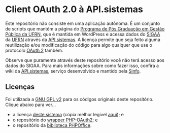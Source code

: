 # Client OAuth 2.0 à API.sistemas
<p>
Este repositório não consiste em uma aplicação autônoma. É um conjunto de scripts que mantém a página do <a href="https://ccsa.ufrn.br/portal/?page_id=6318">Programa de Pós Graduação em Gestão Pública da UFRN</a>, que é mantida em WordPress e acessa dados do <a href="https://sigaa.ufrn.br/">SIGAA<a/> da <a href="http://sistemas.ufrn.br/portal/PT/">UFRN<a/> através da <a href="https://www.info.ufrn.br/wikisistemas/doku.php?id=desenvolvimento:especificacoes:api_servicos">API.sistemas</a>. A licença permite que seja feito alguma reutilização e/ou modificação do código para algo qualquer que use o protocolo <a href="http://oauth.net/2/">OAuth 2</a> também.
</p>

<p>
Observe que puramente através deste repositório você não terá acesso aos dados do SIGAA. Para mais informações sobre como fazer isso, confira a wiki da <a href="https://www.info.ufrn.br/wikisistemas/doku.php?id=desenvolvimento:especificacoes:api_servicos">API.sistemas</a>, serviço desenvolvido e mantido pela <a href="https://info.ufrn.br/html/">Sinfo</a>.
</p>

<h2>Licenças</h2>
<p>Foi utilizada a <a href="http://www.gnu.org/licenses/gpl-2.0.en.html">GNU GPL v2</a> para os códigos originais deste repositório. Clique abaixo para ver...<br/>
<ul>
<li>a licença <a href="LICENSE">deste sistema</a> (cópia melhor legível <a href="http://choosealicense.com/licenses/gpl-2.0/">aqui</a>); e</li>
<li>o repositório do <a href="https://github.com/adoy/PHP-OAuth2">wrapper PHP-OAuth2</a>; e</li>
<li>o repositório da <a href="https://github.com/PHPOffice/PHPExcel">biblioteca PHPOffice</a>.</li>
</ul>
</p>
